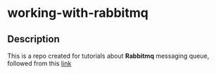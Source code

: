 # working-with-rabbitmq

## Description

This is a repo created for tutorials about **Rabbitmq** messaging queue, followed from this [link](https://www.rabbitmq.com])

